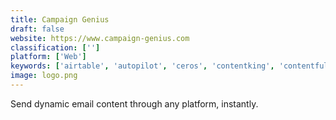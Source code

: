 ```yaml
---
title: Campaign Genius
draft: false 
website: https://www.campaign-genius.com
classification: ['']
platform: ['Web']
keywords: ['airtable', 'autopilot', 'ceros', 'contentking', 'contentful', 'drip_scripts', 'droptrack', 'gmass', 'live_center', 'mailchimp_snap', 'nicejob', 'onehub', 'paperflite', 'polymail_sequences', 'vanilla_forums']
image: logo.png
---
```

Send dynamic email content through any platform, instantly.